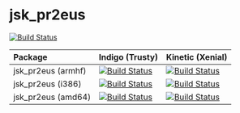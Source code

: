 # jsk_pr2eus
[![Build Status](https://travis-ci.org/jsk-ros-pkg/jsk_pr2eus.png?branch=master)](https://travis-ci.org/jsk-ros-pkg/jsk_pr2eus)


| Package            | Indigo (Trusty)                                                                                                                                                                                | Kinetic (Xenial)                                                                                                                                                                                 |
|:-------------------|:-----------------------------------------------------------------------------------------------------------------------------------------------------------------------------------------------|:-------------------------------------------------------------------------------------------------------------------------------------------------------------------------------------------------|
| jsk_pr2eus (armhf) | [![Build Status](http://build.ros.org/job/Ibin_arm_uThf__jsk_pr2eus__ubuntu_trusty_armhf__binary/badge/icon)](http://build.ros.org/job/Ibin_arm_uThf__jsk_pr2eus__ubuntu_trusty_armhf__binary) | [![Build Status](http://build.ros.org/job/Kbin_uxhf_uXhf__jsk_pr2eus__ubuntu_xenial_armhf__binary/badge/icon)](http://build.ros.org/job/Kbin_uxhf_uXhf__jsk_pr2eus__ubuntu_xenial_armhf__binary) |
| jsk_pr2eus (i386)  | [![Build Status](http://build.ros.org/job/Ibin_uT32__jsk_pr2eus__ubuntu_trusty_i386__binary/badge/icon)](http://build.ros.org/job/Ibin_uT32__jsk_pr2eus__ubuntu_trusty_i386__binary)           | [![Build Status](http://build.ros.org/job/Kbin_uX32__jsk_pr2eus__ubuntu_xenial_i386__binary/badge/icon)](http://build.ros.org/job/Kbin_uX32__jsk_pr2eus__ubuntu_xenial_i386__binary)             |
| jsk_pr2eus (amd64) | [![Build Status](http://build.ros.org/job/Ibin_uT64__jsk_pr2eus__ubuntu_trusty_amd64__binary/badge/icon)](http://build.ros.org/job/Ibin_uT64__jsk_pr2eus__ubuntu_trusty_amd64__binary)         | [![Build Status](http://build.ros.org/job/Kbin_uX64__jsk_pr2eus__ubuntu_xenial_amd64__binary/badge/icon)](http://build.ros.org/job/Kbin_uX64__jsk_pr2eus__ubuntu_xenial_amd64__binary)           |
